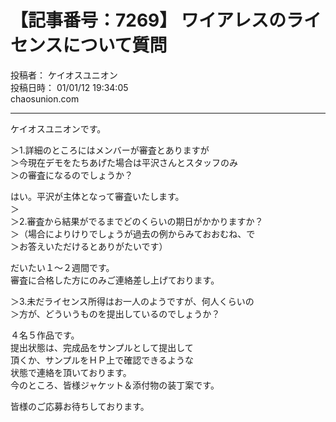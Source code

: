 # 【記事番号：7269】 ワイアレスのライセンスについて質問

投稿者： ケイオスユニオン  
投稿日時： 01/01/12 19:34:05  
chaosunion.com

---

ケイオスユニオンです。  
  
＞1.詳細のところにはメンバーが審査とありますが  
＞今現在デモをたちあげた場合は平沢さんとスタッフのみ  
＞の審査になるのでしょうか？  
  
はい。平沢が主体となって審査いたします。  
＞  
＞2.審査から結果がでるまでどのくらいの期日がかかりますか？  
＞（場合によりけりでしょうが過去の例からみておおむね、で  
＞お答えいただけるとありがたいです）  
  
だいたい１～２週間です。  
審査に合格した方にのみご連絡差し上げております。  
  
＞3.未だライセンス所得はお一人のようですが、何人くらいの  
＞方が、どういうものを提出しているのでしょうか？  
  
４名５作品です。  
提出状態は、完成品をサンプルとして提出して  
頂くか、サンプルをＨＰ上で確認できるような  
状態で連絡を頂いております。  
今のところ、皆様ジャケット＆添付物の装丁案です。  
  
皆様のご応募お待ちしております。